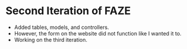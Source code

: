 # Second Iteration of FAZE
- Added tables, models, and controllers.
- However, the form on the website did not function like I wanted it to.
- Working on the third iteration.
